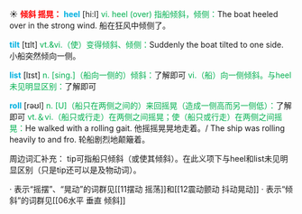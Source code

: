 ☀ <font color="red">**倾斜 摇晃：**</font>
<font color="sky blue">**heel**</font> [hi:l] 
<font color="#00b050">vi. heel (over) 指船倾斜，倾侧：</font>The boat heeled over in the strong wind. 船在狂风中倾侧了。
           
<font color="sky blue">**tilt**</font> [tɪlt]
<font color="#00b050">vt.&vi.（使）变得倾斜、倾侧：</font>Suddenly the boat tilted to one side. 小船突然倾向一侧。

<font color="sky blue">**list**</font> [lɪst] 
<font color="#00b050">n. [sing.]（船向一侧的）倾斜：</font>了解即可 <font color="#00b050">vi.（船）向一侧倾斜。与heel未见明显区别：</font>了解即可

<font color="sky blue">**roll**</font> [rəʊl] 
<font color="#00b050">n. [U]（船只在两侧之间的）来回摇晃（造成一侧高而另一侧低）：</font>了解即可 <font color="#00b050">vt.＆vi.（船只或行走）在两侧之间摇晃；使（船只或行走）在两侧之间摇晃：</font>He walked with a rolling gait. 他摇摇晃晃地走着。/ The ship was rolling heavily to and fro. 轮船剧烈地颠簸着。 

周边词汇补充：
tip可指船只倾斜（或使其倾斜）。在此义项下与heel和list未见明显区别（只是tip还可以是及物动词）。

· 表示“摇摆”、“晃动”的词群见[[11摆动 摇荡]]和[[12震动颤动 抖动晃动]]
· 表示“倾斜”的词群见[[06水平 垂直 倾斜]]
